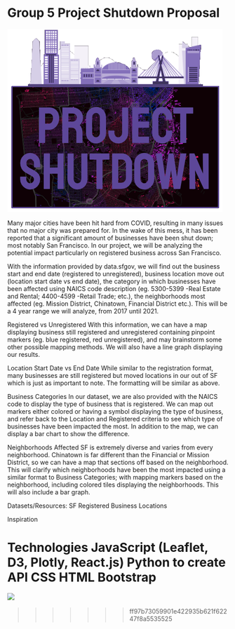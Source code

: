 # Group 5 Project Shutdown Proposal

![](img/PS_Logo_T.png)

Many major cities have been hit hard from COVID, resulting in many issues that no major city was prepared for. In the wake of this mess, it has been reported that a significant amount of businesses have been shut down; most notably San Francisco. In our project, we will be analyzing the potential impact particularly on registered business across San Francisco. 

With the information provided by data.sfgov, we will find out the business start and end date (registered to unregistered), business location move out (location start date vs end date), the category in which businesses have been affected using NAICS code description (eg. 5300-5399 -Real Estate and Rental; 4400-4599 -Retail Trade; etc.), the neighborhoods most affected (eg. Mission District, Chinatown, Financial District etc.). This will be a 4 year range we will analyze, from 2017 until 2021.

Registered vs Unregistered
With this information, we can have a map displaying business still registered and unregistered containing pinpoint markers (eg. blue registered, red unregistered), and may brainstorm some other possible mapping methods. We will also have a line graph displaying our results.

Location Start Date vs End Date
While similar to the registration format, many businesses are still registered but moved locations in our out of SF which is just as important to note. The formatting will be similar as above.

Business Categories
In our dataset, we are also provided with the NAICS code to display the type of business that is registered. We can map out markers either colored or having a symbol displaying the type of business, and refer back to the Location and Registered criteria to see which type of businesses have been impacted the most. In addition to the map, we can display a bar chart to show the difference.

Neighborhoods Affected
SF is extremely diverse and varies from every neighborhood. Chinatown is far different than the Financial or Mission District, so we can have a map that sections off based on the neighborhood. This will clarify which neighborhoods have been the most impacted using a similar format to Business Categories; with mapping markers based on the neighborhood, including colored tiles displaying the neighborhoods. This will also include a bar graph.
 

Datasets/Resources:
SF Registered Business Locations 

Inspiration

Technologies
JavaScript (Leaflet, D3, Plotly, React.js)
Python to create API
CSS
HTML
Bootstrap
=======
![](Project-2/img/PS_Logo.png)
>>>>>>> ff97b73059901e422935b621f62247f8a5535525
